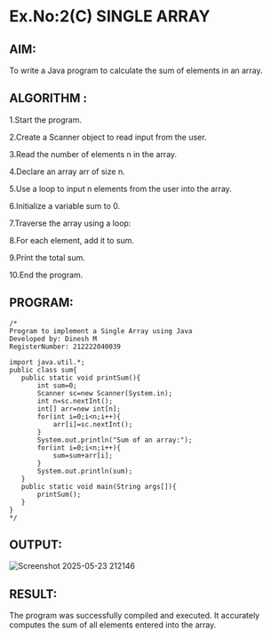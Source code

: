 # Ex.No:2(C)    SINGLE ARRAY

## AIM:
To write a Java program to calculate the sum of elements in an array.

## ALGORITHM :
1.Start the program.

2.Create a Scanner object to read input from the user.

3.Read the number of elements n in the array.

4.Declare an array arr of size n.

5.Use a loop to input n elements from the user into the array.

6.Initialize a variable sum to 0.

7.Traverse the array using a loop:

8.For each element, add it to sum.

9.Print the total sum.

10.End the program.







## PROGRAM:
 ```
/*
Program to implement a Single Array using Java
Developed by: Dinesh M
RegisterNumber: 212222040039

 import java.util.*;
public class sum{
    public static void printSum(){
        int sum=0;
        Scanner sc=new Scanner(System.in);
        int n=sc.nextInt();
        int[] arr=new int[n];
        for(int i=0;i<n;i++){
            arr[i]=sc.nextInt();
        }
        System.out.println("Sum of an array:");
        for(int i=0;i<n;i++){
            sum=sum+arr[i];
        }
        System.out.println(sum);
    }
    public static void main(String args[]){
        printSum();
    }
}
*/
```

## OUTPUT:

![Screenshot 2025-05-23 212146](https://github.com/user-attachments/assets/e16328aa-e053-4a36-9305-d4b811e8830a)


## RESULT:
The program was successfully compiled and executed. It accurately computes the sum of all elements entered into the array.


